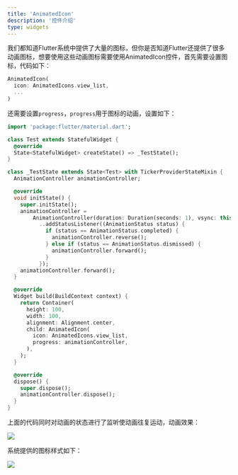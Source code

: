 ```yaml
---
title: 'AnimatedIcon'
description: '控件介绍'
type: widgets
---
```




我们都知道Flutter系统中提供了大量的图标，但你是否知道Flutter还提供了很多动画图标，想要使用这些动画图标需要使用AnimatedIcon控件，首先需要设置图标，代码如下：

```dart
AnimatedIcon(
  icon: AnimatedIcons.view_list,
  ...
)
```

还需要设置`progress`，`progress`用于图标的动画，设置如下：

```dart
import 'package:flutter/material.dart';

class Test extends StatefulWidget {
  @override
  State<StatefulWidget> createState() => _TestState();
}

class _TestState extends State<Test> with TickerProviderStateMixin {
  AnimationController animationController;

  @override
  void initState() {
    super.initState();
    animationController =
        AnimationController(duration: Duration(seconds: 1), vsync: this)
          ..addStatusListener((AnimationStatus status) {
            if (status == AnimationStatus.completed) {
              animationController.reverse();
            } else if (status == AnimationStatus.dismissed) {
              animationController.forward();
            }
          });
    animationController.forward();
  }

  @override
  Widget build(BuildContext context) {
    return Container(
      height: 100,
      width: 100,
      alignment: Alignment.center,
      child: AnimatedIcon(
        icon: AnimatedIcons.view_list,
        progress: animationController,
      ),
    );
  }

  @override
  dispose() {
    super.dispose();
    animationController.dispose();
  }
}

```

上面的代码同时对动画的状态进行了监听使动画往复运动，动画效果：

![](https://img-blog.csdnimg.cn/20200307205150401.gif)

系统提供的图标样式如下：

![](https://img-blog.csdnimg.cn/20200307205551627.gif)

